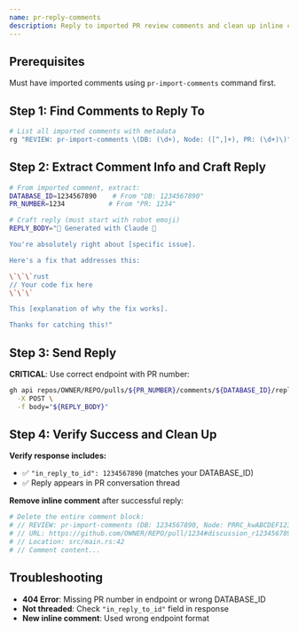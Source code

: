 ```yaml
---
name: pr-reply-comments
description: Reply to imported PR review comments and clean up inline comments
---
```


## Prerequisites

Must have imported comments using `pr-import-comments` command first.

## Step 1: Find Comments to Reply To

```bash
# List all imported comments with metadata
rg "REVIEW: pr-import-comments \(DB: (\d+), Node: ([^,]+), PR: (\d+)\)" -o --replace='DB: $1, Node: $2, PR: $3'
```

## Step 2: Extract Comment Info and Craft Reply

```bash
# From imported comment, extract:
DATABASE_ID=1234567890    # From "DB: 1234567890"  
PR_NUMBER=1234           # From "PR: 1234"

# Craft reply (must start with robot emoji)
REPLY_BODY="🤖 Generated with Claude 🤖

You're absolutely right about [specific issue].

Here's a fix that addresses this:

\`\`\`rust
// Your code fix here
\`\`\`

This [explanation of why the fix works].

Thanks for catching this!"
```

## Step 3: Send Reply

**CRITICAL**: Use correct endpoint with PR number:

```bash
gh api repos/OWNER/REPO/pulls/${PR_NUMBER}/comments/${DATABASE_ID}/replies \
  -X POST \
  -f body="${REPLY_BODY}"
```

## Step 4: Verify Success and Clean Up

**Verify response includes:**

- ✅ `"in_reply_to_id": 1234567890` (matches your DATABASE_ID)
- ✅ Reply appears in PR conversation thread

**Remove inline comment** after successful reply:

```bash
# Delete the entire comment block:
# // REVIEW: pr-import-comments (DB: 1234567890, Node: PRRC_kwABCDEF123456, PR: 1234) - username @ 2025-01-01T12:00:00Z
# // URL: https://github.com/OWNER/REPO/pull/1234#discussion_r1234567890  
# // Location: src/main.rs:42
# // Comment content...
```

## Troubleshooting

- **404 Error**: Missing PR number in endpoint or wrong DATABASE_ID
- **Not threaded**: Check `"in_reply_to_id"` field in response  
- **New inline comment**: Used wrong endpoint format

